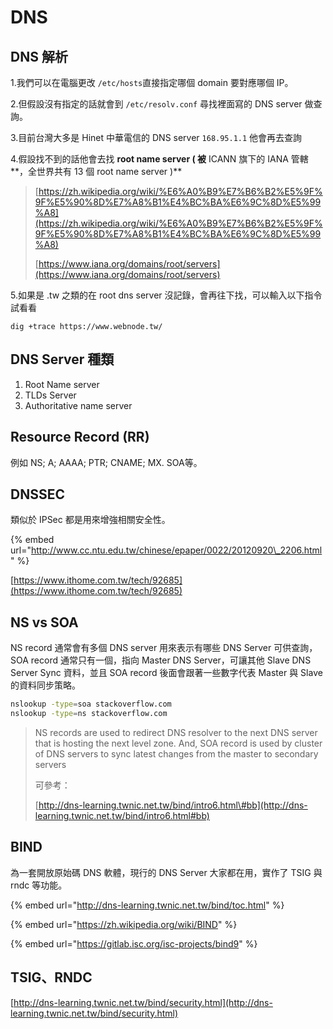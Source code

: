 # DNS

## DNS 解析

1.我們可以在電腦更改 `/etc/hosts`直接指定哪個 domain 要對應哪個 IP。

2.但假設沒有指定的話就會到 `/etc/resolv.conf` 尋找裡面寫的 DNS server 做查詢。

3.目前台灣大多是 Hinet 中華電信的 DNS server `168.95.1.1` 他會再去查詢

4.假設找不到的話他會去找 **root name server \( 被** ICANN 旗下的 IANA 管轄**，全世界共有 13 個 root name server \)**

> [https://zh.wikipedia.org/wiki/%E6%A0%B9%E7%B6%B2%E5%9F%9F%E5%90%8D%E7%A8%B1%E4%BC%BA%E6%9C%8D%E5%99%A8](https://zh.wikipedia.org/wiki/%E6%A0%B9%E7%B6%B2%E5%9F%9F%E5%90%8D%E7%A8%B1%E4%BC%BA%E6%9C%8D%E5%99%A8)
>
> [https://www.iana.org/domains/root/servers](https://www.iana.org/domains/root/servers)

5.如果是 .tw 之類的在 root dns server 沒記錄，會再往下找，可以輸入以下指令試看看

```
dig +trace https://www.webnode.tw/
```

## DNS Server 種類

1. Root Name server
2. TLDs Server
3. Authoritative name server

## Resource Record \(RR\)

例如 NS; A; AAAA; PTR; CNAME; MX. SOA等。

## **DNSSEC**

類似於 IPSec 都是用來增強相關安全性。

{% embed url="http://www.cc.ntu.edu.tw/chinese/epaper/0022/20120920\_2206.html" %}

[https://www.ithome.com.tw/tech/92685](https://www.ithome.com.tw/tech/92685)

## NS vs SOA

NS record 通常會有多個 DNS server 用來表示有哪些 DNS Server 可供查詢，SOA record 通常只有一個，指向 Master DNS Server，可讓其他 Slave DNS Server Sync 資料，並且 SOA record 後面會跟著一些數字代表 Master 與 Slave 的資料同步策略。

```bash
nslookup -type=soa stackoverflow.com
nslookup -type=ns stackoverflow.com
```

> NS records are used to redirect DNS resolver to the next DNS server that is hosting the next level zone. And, SOA record is used by cluster of DNS servers to sync latest changes from the master to secondary servers
>
> 可參考：
>
> [http://dns-learning.twnic.net.tw/bind/intro6.html\#bb](http://dns-learning.twnic.net.tw/bind/intro6.html#bb)

## BIND

為一套開放原始碼 DNS 軟體，現行的 DNS Server 大家都在用，實作了 TSIG 與 rndc 等功能。

{% embed url="http://dns-learning.twnic.net.tw/bind/toc.html" %}

{% embed url="https://zh.wikipedia.org/wiki/BIND" %}

{% embed url="https://gitlab.isc.org/isc-projects/bind9" %}

## TSIG、RNDC

[http://dns-learning.twnic.net.tw/bind/security.html](http://dns-learning.twnic.net.tw/bind/security.html)

